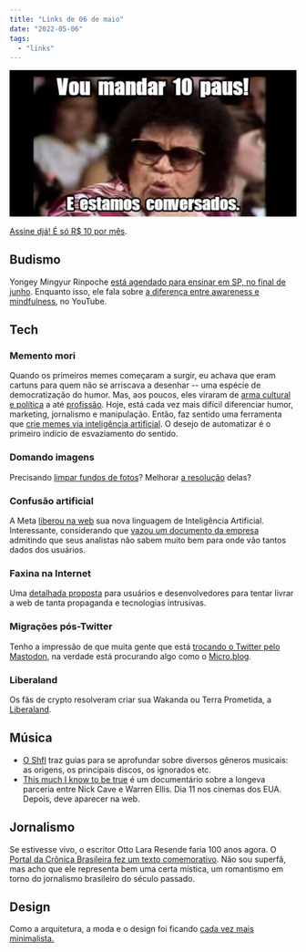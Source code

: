 ```yaml
---
title: "Links de 06 de maio"
date: "2022-05-06"
tags: 
  - "links"
---
```


![10paus(1).jpg](images/28fb9b43-f7dd-4c9f-a4ee-a531ddd7ae17.jpg)

[Assine djá! É só R$ 10 por mês](https://buy.stripe.com/aEUaGOgIJa1XgPS28b).

## Budismo

Yongey Mingyur Rinpoche [está agendado para ensinar em SP, no final de junho](https://www.odsalling.org/eventos/mingyur-rinpoche/). Enquanto isso, ele fala sobre [a diferença entre awareness e mindfulness](https://www.youtube.com/watch?v=zI0awDyG-1s), no YouTube.

## Tech

### Memento mori

Quando os primeiros memes começaram a surgir, eu achava que eram cartuns para quem não se arriscava a desenhar -- uma espécie de democratização do humor. Mas, aos poucos, eles viraram de [arma cultural e política](https://en.wikipedia.org/wiki/Feels_Good_Man) a até [profissão](https://www.b9.com.br/shows/braincast/braincast-449-como-melted-videos-hackeou-o-mercado-do-meme/). Hoje, está cada vez mais difícil diferenciar humor, marketing, jornalismo e manipulação. Então, faz sentido uma ferramenta que [crie memes via inteligência artificial](https://www.supermeme.ai/). O desejo de automatizar é o primeiro indício de esvaziamento do sentido.

### Domando imagens

Precisando [limpar fundos de fotos](https://letsenhance.io)? Melhorar [a resolução](https://www.magiceraser.io/) delas?

### Confusão artificial

A Meta [liberou na web](https://www.technologyreview.com/2022/05/03/1051691/meta-ai-large-language-model-gpt3-ethics-huggingface-transparency) sua nova linguagem de Inteligência Artificial. Interessante, considerando que [vazou um documento da empresa](https://www.vice.com/en/article/akvmke/facebook-doesnt-know-what-it-does-with-your-data-or-where-it-goes) admitindo que seus analistas não sabem muito bem para onde vão tantos dados dos usuários.

### Faxina na Internet

Uma [detalhada proposta](https://cleanuptheweb.org/) para usuários e desenvolvedores para tentar livrar a web de tanta propaganda e tecnologias intrusivas.

### Migrações pós-Twitter

Tenho a impressão de que muita gente que está [trocando o Twitter pelo Mastodon](https://www.youtube.com/watch?v=RCRiGKlFikE), na verdade está procurando algo como o [Micro.blog](https://micro.blog/).

### Liberaland

Os fãs de crypto resolveram criar sua Wakanda ou Terra Prometida, a [Liberaland](https://www.youtube.com/watch?v=MEZLhx-9wD0).

## Música

- [O Shfl](https://theshfl.com/) traz guias para se aprofundar sobre diversos gêneros musicais: as origens, os principais discos, os ignorados etc.
- [This much I know to be true](https://www.thismuchiknowtobetrue.com/) é um documentário sobre a longeva parceria entre Nick Cave e Warren Ellis. Dia 11 nos cinemas dos EUA. Depois, deve aparecer na web.

## Jornalismo

Se estivesse vivo, o escritor Otto Lara Resende faria 100 anos agora. O [Portal da Crônica Brasileira fez um texto comemorativo](https://cronicabrasileira.org.br/res-do-chao/16715/um-cafezinho-com-otto). Não sou superfã, mas acho que ele representa bem uma certa mística, um romantismo em torno do jornalismo brasileiro do século passado.

## Design

Como a arquitetura, a moda e o design foi ficando [cada vez mais minimalista.](https://astralcodexten.substack.com/p/whither-tartaria?s=r)
